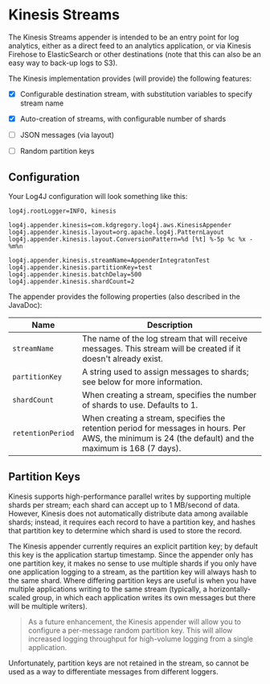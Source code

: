# Kinesis Streams

The Kinesis Streams appender is intended to be an entry point for log analytics, either
as a direct feed to an analytics application, or via Kinesis Firehose to ElasticSearch
or other destinations (note that this can also be an easy way to back-up logs to S3).

The Kinesis implementation provides (will provide) the following features:

* [x] Configurable destination stream, with substitution variables to specify stream name
* [x] Auto-creation of streams, with configurable number of shards
* [ ] JSON messages (via layout)
* [ ] Random partition keys


## Configuration

Your Log4J configuration will look something like this:

    log4j.rootLogger=INFO, kinesis

    log4j.appender.kinesis=com.kdgregory.log4j.aws.KinesisAppender
    log4j.appender.kinesis.layout=org.apache.log4j.PatternLayout
    log4j.appender.kinesis.layout.ConversionPattern=%d [%t] %-5p %c %x - %m%n

    log4j.appender.kinesis.streamName=AppenderIntegratonTest
    log4j.appender.kinesis.partitionKey=test
    log4j.appender.kinesis.batchDelay=500
    log4j.appender.kinesis.shardCount=2


The appender provides the following properties (also described in the JavaDoc):

Name                | Description
--------------------|----------------------------------------------------------------
`streamName`        | The name of the log stream that will receive messages. This stream will be created if it doesn't already exist.
`partitionKey`      | A string used to assign messages to shards; see below for more information.
`shardCount`        | When creating a stream, specifies the number of shards to use. Defaults to 1.
`retentionPeriod`   | When creating a stream, specifies the retention period for messages in hours. Per AWS, the minimum is 24 (the default) and the maximum is 168 (7 days).


## Partition Keys

Kinesis supports high-performance parallel writes by supporting multiple shards per stream; each
shard can accept up to 1 MB/second of data. However, Kinesis does not automatically distribute
data among available shards; instead, it requires each record to have a partition key, and hashes
that partition key to determine which shard is used to store the record.

The Kinesis appender currently requires an explicit partition key; by default this key is the
application startup timestamp. Since the appender only has one partition key, it makes no sense
to use multiple shards if you only have one application logging to a stream, as the partition
key will always hash to the same shard. Where differing partition keys are useful is when you
have multiple applications writing to the same stream (typically, a horizontally-scaled group,
in which each application writes its own messages but there will be multiple writers).

> As a future enhancement, the Kinesis appender will allow you to configure a per-message
  random partition key. This will allow increased logging throughput for high-volume
  logging from a single application.

Unfortunately, partition keys are not retained in the stream, so cannot be used as a way to
differentiate messages from different loggers.
